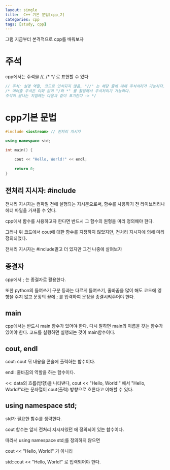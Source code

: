 ```yaml
---
layout: single
title:  C++ 기본 문법[cpp_2]
categories: cpp
tags: [study, cpp]
---
```



그럼 지금부터 본격적으로 cpp를 배워보자

# 주석

cpp에서는 주석을 //, /* */ 로 표현할 수 있다

```cpp
// 주석: 설명 역할, 코드로 인식되지 않음, "//" 는 해당 줄에 대해 주석처리가 가능하다.
/* 여러줄 주석은 이와 같이 "/와 *" 를 활용해서 주석처리가 가능하다. 
주석이 끝나는 지점에는 다음과 같이 표기한다 -> */
```

# cpp기본 문법

```cpp
#include <iostream> // 전처리 지시자

using namespace std;

int main() {
    
    cout << "Hello, World!" << endl;
    
    return 0;
}
```
## 전처리 지시자: #include
전처리 지시자는 컴파일 전에 실행되는 지시문으로써, 함수를 사용하기 전 라이브러리나 헤더 파일을 가져올 수 있다.

cpp에서 함수를 사용하고자 한다면 반드시 그 함수의 원형을 미리 정의해야 한다.

그러나 위 코드에서 cout에 대한 함수를 지정하지 않았지만, 전처리 지시자에 의해 미리 정의되었다.

전처리 지시자는 #include말고 더 있지만 그건 나중에 살펴보자

## 종결자
cpp에서 ; 는 종결자로 활용한다.

또한 python의 들여쓰기 구분 등과는 다르게 들여쓰기, 줄바꿈을 많이 해도 코드에 영향을 주지 않고 문장의 끝에 ; 를 입력하여 문장을 종결시켜주어야 한다.

## main
cpp에서는 반드시 main 함수가 있어야 한다. 다시 말하면 main의 이름을 갖는 함수가 있어야 한다.
코드를 실행하면 실행되는 것이 main함수이다.

## cout, endl
cout: cout 뒤 내용을 콘솔에 출력하는 함수이다.

endl: 줄바꿈의 역할을 하는 함수이다.

<<: data의 흐름(방향)을 나타낸다, cout << "Hello, World!" 에서 "Hello, World!"라는 문자열이 cout(출력) 방향으로 흐른다고 이해할 수 있다. 

## using namespace std;

std가 필요한 함수를 생략한다.

cout 함수는 앞서 전처리 지시자였던 <iostream>에 정의되어 있는 함수이다.

따라서 using namespace std;를 정의하지 않으면

cout << "Hello, World!" 가 아니라

std::cout << "Hello, World!" 로 입력되어야 한다.
